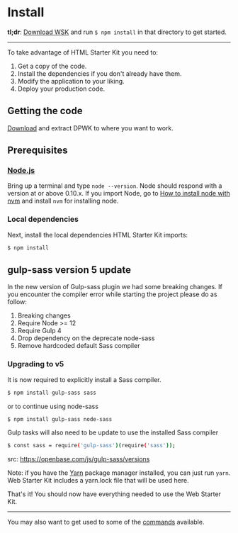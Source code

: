 # Install

**tl;dr**: [Download WSK](https://github.com/google/web-starter-kit/releases/latest) and run `$ npm install` in that directory to get started.

---

To take advantage of HTML Starter Kit you need to:

1. Get a copy of the code.
2. Install the dependencies if you don't already have them.
3. Modify the application to your liking.
4. Deploy your production code.

## Getting the code

[Download]() and extract DPWK to where you want to work.

## Prerequisites

### [Node.js](https://nodejs.org)

Bring up a terminal and type `node --version`.
Node should respond with a version at or above 0.10.x.
If you import Node, go to [How to install node with nvm](https://naser.xyz/blog/2015/nvm/) and install `nvm` for installing node.

### Local dependencies

Next, install the local dependencies HTML Starter Kit imports:

```sh
$ npm install
```

## gulp-sass version 5 update

In the new version of Gulp-sass plugin we had some breaking changes.
If you encounter the compiler error while starting the project please do as follow:

1. Breaking changes
2. Require Node >= 12
3. Require Gulp 4
4. Drop dependency on the deprecate node-sass
5. Remove hardcoded default Sass compiler

### Upgrading to v5
It is now required to explicitly install a Sass compiler.

```sh
$ npm install gulp-sass sass
```
or to continue using node-sass

```sh
$ npm install gulp-sass node-sass
```
Gulp tasks will also need to be update to use the installed Sass compiler

```sh
$ const sass = require('gulp-sass')(require('sass'));
```
src: https://openbase.com/js/gulp-sass/versions

Note: if you have the [Yarn](https://yarnpkg.com/) package manager installed, you can just run `yarn`.
Web Starter Kit includes a yarn.lock file that will be used here.

That's it! You should now have everything needed to use the Web Starter Kit.

---

You may also want to get used to some of the [commands](commands.md) available.
